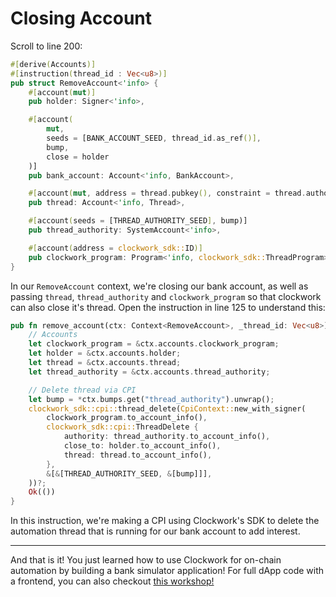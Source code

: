# Closing Account

Scroll to line 200:

```rs
#[derive(Accounts)]
#[instruction(thread_id : Vec<u8>)]
pub struct RemoveAccount<'info> {
    #[account(mut)]
    pub holder: Signer<'info>,

    #[account(
        mut,
        seeds = [BANK_ACCOUNT_SEED, thread_id.as_ref()],
        bump,
        close = holder
    )]
    pub bank_account: Account<'info, BankAccount>,

    #[account(mut, address = thread.pubkey(), constraint = thread.authority.eq(&thread_authority.key()))]
    pub thread: Account<'info, Thread>,

    #[account(seeds = [THREAD_AUTHORITY_SEED], bump)]
    pub thread_authority: SystemAccount<'info>,

    #[account(address = clockwork_sdk::ID)]
    pub clockwork_program: Program<'info, clockwork_sdk::ThreadProgram>,
}
```

In our `RemoveAccount` context, we're closing our bank account, as well as passing `thread`, `thread_authority` and `clockwork_program` so that clockwork can also close it's thread. Open the instruction in line 125 to understand this:

```rs
pub fn remove_account(ctx: Context<RemoveAccount>, _thread_id: Vec<u8>) -> Result<()> {
    // Accounts
    let clockwork_program = &ctx.accounts.clockwork_program;
    let holder = &ctx.accounts.holder;
    let thread = &ctx.accounts.thread;
    let thread_authority = &ctx.accounts.thread_authority;

    // Delete thread via CPI
    let bump = *ctx.bumps.get("thread_authority").unwrap();
    clockwork_sdk::cpi::thread_delete(CpiContext::new_with_signer(
        clockwork_program.to_account_info(),
        clockwork_sdk::cpi::ThreadDelete {
            authority: thread_authority.to_account_info(),
            close_to: holder.to_account_info(),
            thread: thread.to_account_info(),
        },
        &[&[THREAD_AUTHORITY_SEED, &[bump]]],
    ))?;
    Ok(())
}
```

In this instruction, we're making a CPI using Clockwork's SDK to delete the automation thread that is running for our bank account to add interest.

---

And that is it! You just learned how to use Clockwork for on-chain automation by building a bank simulator application!
For full dApp code with a frontend, you can also checkout [this workshop!](https://github.com/GitBolt/solana-bank-workshop)
